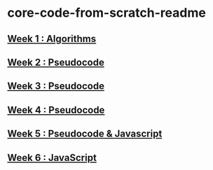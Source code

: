 # core-code-from-scratch-readme

## [Week 1 : Algorithms](./challenges/week01/)
## [Week 2 : Pseudocode](./challenges/week02/)
## [Week 3 : Pseudocode](./challenges/week03/)
## [Week 4 : Pseudocode](./challenges/week04/)
## [Week 5 : Pseudocode & Javascript](./challenges/week05/)
## [Week 6 : JavaScript](./challenges/week06/)